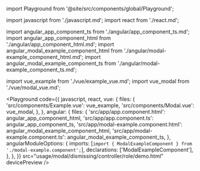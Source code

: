 import Playground from '@site/src/components/global/Playground';

import javascript from './javascript.md';
import react from './react.md';

import angular_app_component_ts from './angular/app_component_ts.md';
import angular_app_component_html from './angular/app_component_html.md';
import angular_modal_example_component_html from './angular/modal-example_component_html.md';
import angular_modal_example_component_ts from './angular/modal-example_component_ts.md';

import vue_example from './vue/example_vue.md';
import vue_modal from './vue/modal_vue.md';

<Playground
  code={{
    javascript,
    react,
    vue: {
      files: {
        'src/components/Example.vue': vue_example,
        'src/components/Modal.vue': vue_modal,
      },
    },
    angular: {
      files: {
        'src/app/app.component.html': angular_app_component_html,
        'src/app/app.component.ts': angular_app_component_ts,
        'src/app/modal-example.component.html': angular_modal_example_component_html,
        'src/app/modal-example.component.ts': angular_modal_example_component_ts,
      },
      angularModuleOptions: {
        imports: [`import { ModalExampleComponent } from './modal-example.component';`],
        declarations: ['ModalExampleComponent'],
      },
    },
  }}
  src="usage/modal/dismissing/controller/role/demo.html"
  devicePreview
/>
